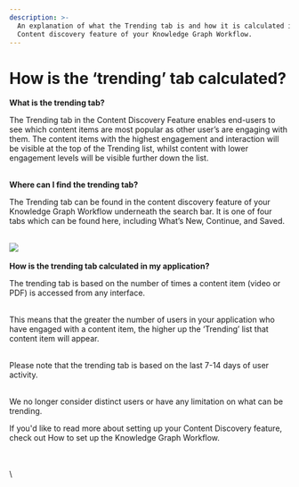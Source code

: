 ```yaml
---
description: >-
  An explanation of what the Trending tab is and how it is calculated in the
  Content discovery feature of your Knowledge Graph Workflow.
---
```


# How is the ‘trending’ tab calculated?

**What is the trending tab?**&#x20;

The Trending tab in the Content Discovery Feature enables end-users to see which content items are most popular as other user’s are engaging with them. The content items with the highest engagement and interaction will be visible at the top of the Trending list, whilst content with lower engagement levels will be visible further down the list.&#x20;

\
**Where can I find the trending tab?**&#x20;

The Trending tab can be found in the content discovery feature of your Knowledge Graph Workflow underneath the search bar. It is one of four tabs which can be found here, including What’s New, Continue, and Saved.&#x20;

\
![](https://lh7-us.googleusercontent.com/FMZ9clYOmc6VjihQwCtlJCexkHklWcHJ5jvRrZtgVTvmRe9vCeko1mF4Sn9B5JxLyCLGR7CGqjd3dYTHxI\_we5MDENVdlPr89GzNcIZquiHU30x8no\_TWB7kPhEFeqA7SLkYqh8989-Q6Ae1UNiDPwFKHjgOS-SrUnfrJdhNTUdcR0QQPeuFkL5DtuofDQ)\
\
**How is the trending tab calculated in my application?**&#x20;

The trending tab is based on the number of times a content item (video or PDF) is accessed from any interface.

\
This means that the greater the number of users in your application who have engaged with a content item, the higher up the ‘Trending’ list that content item will appear.&#x20;

\
Please note that the trending tab is based on the last 7-14 days of user activity.&#x20;

\
We no longer consider distinct users or have any limitation on what can be trending.&#x20;

If you'd like to read more about setting up your Content Discovery feature, check out How to set up the Knowledge Graph Workflow.&#x20;

\
\
\
